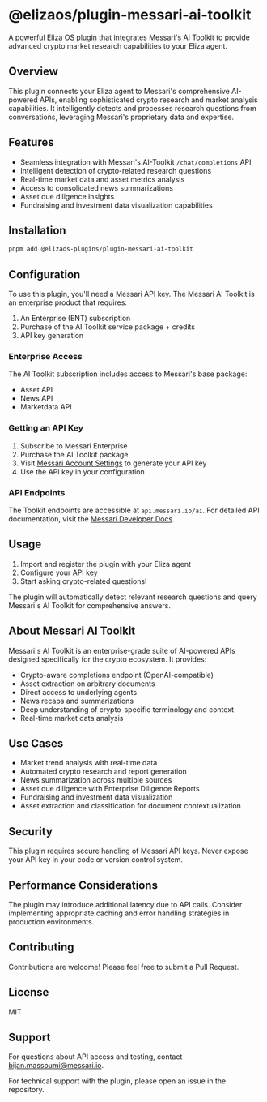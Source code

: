 # @elizaos/plugin-messari-ai-toolkit

A powerful Eliza OS plugin that integrates Messari's AI Toolkit to provide advanced crypto market research capabilities to your Eliza agent.

## Overview

This plugin connects your Eliza agent to Messari's comprehensive AI-powered APIs, enabling sophisticated crypto research and market analysis capabilities. It intelligently detects and processes research questions from conversations, leveraging Messari's proprietary data and expertise.

## Features

- Seamless integration with Messari's AI-Toolkit `/chat/completions` API
- Intelligent detection of crypto-related research questions
- Real-time market data and asset metrics analysis
- Access to consolidated news summarizations
- Asset due diligence insights
- Fundraising and investment data visualization capabilities

## Installation

```bash
pnpm add @elizaos-plugins/plugin-messari-ai-toolkit
```

## Configuration

To use this plugin, you'll need a Messari API key. The Messari AI Toolkit is an enterprise product that requires:

1. An Enterprise (ENT) subscription
2. Purchase of the AI Toolkit service package + credits
3. API key generation

### Enterprise Access

The AI Toolkit subscription includes access to Messari's base package:
- Asset API
- News API
- Marketdata API

### Getting an API Key

1. Subscribe to Messari Enterprise
2. Purchase the AI Toolkit package
3. Visit [Messari Account Settings](https://messari.io/account/api) to generate your API key
4. Use the API key in your configuration

### API Endpoints

The Toolkit endpoints are accessible at `api.messari.io/ai`. For detailed API documentation, visit the [Messari Developer Docs](https://docs.messari.io/reference/chat-completion).

## Usage

1. Import and register the plugin with your Eliza agent
2. Configure your API key
3. Start asking crypto-related questions!

The plugin will automatically detect relevant research questions and query Messari's AI Toolkit for comprehensive answers.

## About Messari AI Toolkit

Messari's AI Toolkit is an enterprise-grade suite of AI-powered APIs designed specifically for the crypto ecosystem. It provides:

- Crypto-aware completions endpoint (OpenAI-compatible)
- Asset extraction on arbitrary documents
- Direct access to underlying agents
- News recaps and summarizations
- Deep understanding of crypto-specific terminology and context
- Real-time market data analysis

## Use Cases

- Market trend analysis with real-time data
- Automated crypto research and report generation
- News summarization across multiple sources
- Asset due diligence with Enterprise Diligence Reports
- Fundraising and investment data visualization
- Asset extraction and classification for document contextualization

## Security

This plugin requires secure handling of Messari API keys. Never expose your API key in your code or version control system.

## Performance Considerations

The plugin may introduce additional latency due to API calls. Consider implementing appropriate caching and error handling strategies in production environments.

## Contributing

Contributions are welcome! Please feel free to submit a Pull Request.

## License

MIT

## Support

For questions about API access and testing, contact bijan.massoumi@messari.io.

For technical support with the plugin, please open an issue in the repository.
